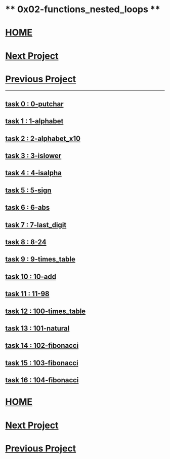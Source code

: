 # ** 0x02-functions_nested_loops **
# [HOME](https://github.com/Drihmia/alx-low_level_programming/blob/main/README.md)
# [Next Project](https://github.com/Drihmia/alx-low_level_programming/blob/main/0x03-debugging/README.md)
# [Previous Project](https://github.com/Drihmia/alx-low_level_programming/blob/main/0x01-variables_if_else_while/README.md)
---
## [task 0 : 0-putchar](https://github.com/Drihmia/alx-low_level_programming/blob/main/0x02-functions_nested_loops/0-putchar.c)
## [task 1 : 1-alphabet](https://github.com/Drihmia/alx-low_level_programming/blob/main/0x02-functions_nested_loops/1-alphabet.c)
## [task 2 : 2-alphabet_x10](https://github.com/Drihmia/alx-low_level_programming/blob/main/0x02-functions_nested_loops/2-print_alphabet_x10.c)
## [task 3 : 3-islower](https://github.com/Drihmia/alx-low_level_programming/blob/main/0x02-functions_nested_loops/3-islower.c)
## [task 4 : 4-isalpha](https://github.com/Drihmia/alx-low_level_programming/blob/main/0x02-functions_nested_loops/4-isalpha.c)
## [task 5 : 5-sign](https://github.com/Drihmia/alx-low_level_programming/blob/main/0x02-functions_nested_loops/5-sign.c)
## [task 6 : 6-abs](https://github.com/Drihmia/alx-low_level_programming/blob/main/0x02-functions_nested_loops/6-abs.c)
## [task 7 : 7-last_digit](https://github.com/Drihmia/alx-low_level_programming/blob/main/0x02-functions_nested_loops/7-print_last_digit.c)
## [task 8 : 8-24](https://github.com/Drihmia/alx-low_level_programming/blob/main/0x02-functions_nested_loops/8-24_hours.c)
## [task 9 : 9-times_table](https://github.com/Drihmia/alx-low_level_programming/blob/main/0x02-functions_nested_loops/9-times_table.c)
## [task 10 : 10-add](https://github.com/Drihmia/alx-low_level_programming/blob/main/0x02-functions_nested_loops/10-add.c)
## [task 11 : 11-98](https://github.com/Drihmia/alx-low_level_programming/blob/main/0x02-functions_nested_loops/11-print_to_98.c)
## [task 12 : 100-times_table](https://github.com/Drihmia/alx-low_level_programming/blob/main/0x02-functions_nested_loops/100-times_table.c)
## [task 13 : 101-natural](https://github.com/Drihmia/alx-low_level_programming/blob/main/0x02-functions_nested_loops/101-natural.c)
## [task 14 : 102-fibonacci](https://github.com/Drihmia/alx-low_level_programming/blob/main/0x02-functions_nested_loops/102-fibonacci.c)
## [task 15 : 103-fibonacci](https://github.com/Drihmia/alx-low_level_programming/blob/main/0x02-functions_nested_loops/103-fibonacci.c)
## [task 16 : 104-fibonacci](https://github.com/Drihmia/alx-low_level_programming/blob/main/0x02-functions_nested_loops/104-fibonacci.c)

# [HOME](https://github.com/Drihmia/alx-low_level_programming/blob/main/README.md)
# [Next Project](https://github.com/Drihmia/alx-low_level_programming/blob/main/0x03-debugging/README.md)
# [Previous Project](https://github.com/Drihmia/alx-low_level_programming/blob/main/0x01-variables_if_else_while/README.md)
